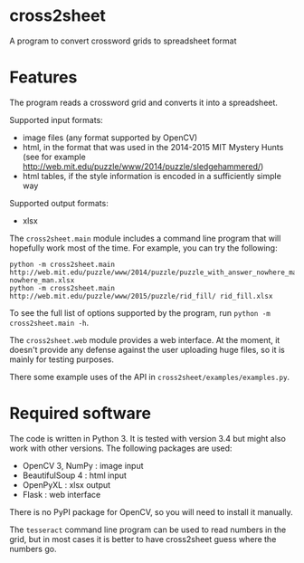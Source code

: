 cross2sheet
===========

A program to convert crossword grids to spreadsheet format

Features
========
The program reads a crossword grid and converts it into a spreadsheet.

Supported input formats:
* image files (any format supported by OpenCV)
* html, in the format that was used in the 2014-2015 MIT Mystery Hunts (see for example http://web.mit.edu/puzzle/www/2014/puzzle/sledgehammered/)
* html tables, if the style information is encoded in a sufficiently simple way

Supported output formats:
* xlsx

The `cross2sheet.main` module includes a command line program that will
hopefully work most of the time.  For example, you can try the following:
```
python -m cross2sheet.main http://web.mit.edu/puzzle/www/2014/puzzle/puzzle_with_answer_nowhere_man/grid.png nowhere_man.xlsx
python -m cross2sheet.main http://web.mit.edu/puzzle/www/2015/puzzle/rid_fill/ rid_fill.xlsx
```
To see the full list of options supported by the program, run `python -m cross2sheet.main -h`.

The `cross2sheet.web` module provides a web interface.  At the moment, it doesn't provide
any defense against the user uploading huge files, so it is mainly for testing purposes.

There some example uses of the API in `cross2sheet/examples/examples.py`.

Required software
=================
The code is written in Python 3.  It is tested with version 3.4 but might also
work with other versions.  The following packages are used:
* OpenCV 3, NumPy : image input
* BeautifulSoup 4 : html input
* OpenPyXL : xlsx output
* Flask : web interface

There is no PyPI package for OpenCV, so you will need to install it manually.

The `tesseract` command line program can be used to read numbers in the grid, but in
most cases it is better to have cross2sheet guess where the numbers go.
